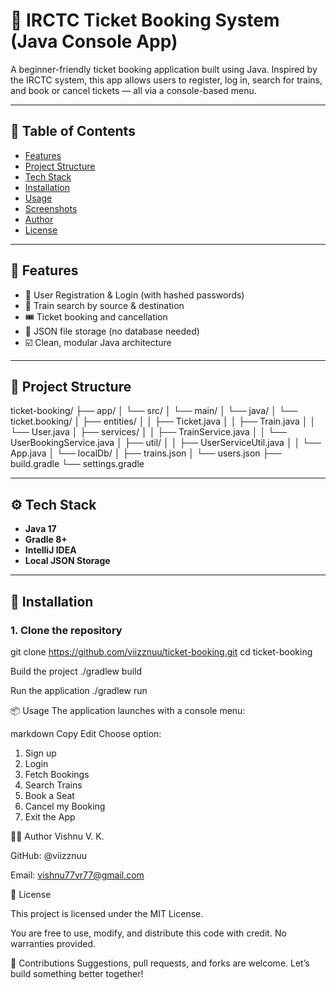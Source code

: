 # 🎫 IRCTC Ticket Booking System (Java Console App)

A beginner-friendly ticket booking application built using Java. Inspired by the IRCTC system, this app allows users to register, log in, search for trains, and book or cancel tickets — all via a console-based menu.

---

## 📌 Table of Contents

- [Features](#-features)
- [Project Structure](#-project-structure)
- [Tech Stack](#-tech-stack)
- [Installation](#-installation)
- [Usage](#-usage)
- [Screenshots](#-screenshots)
- [Author](#-author)
- [License](#-license)

---

## 🚀 Features

- 🔐 User Registration & Login (with hashed passwords)
- 🚆 Train search by source & destination
- 🎟️ Ticket booking and cancellation
- 🧾 JSON file storage (no database needed)
- ☑️ Clean, modular Java architecture

---

## 📁 Project Structure

ticket-booking/
├── app/
│ └── src/
│ └── main/
│ └── java/
│ └── ticket.booking/
│ ├── entities/
│ │ ├── Ticket.java
│ │ ├── Train.java
│ │ └── User.java
│ ├── services/
│ │ ├── TrainService.java
│ │ └── UserBookingService.java
│ ├── util/
│ │ ├── UserServiceUtil.java
│ │ └── App.java
│ └── localDb/
│ ├── trains.json
│ └── users.json
├── build.gradle
└── settings.gradle

---

## ⚙️ Tech Stack

- **Java 17**
- **Gradle 8+**
- **IntelliJ IDEA**
- **Local JSON Storage**

---

## 🧪 Installation

### 1. Clone the repository


git clone https://github.com/viizznuu/ticket-booking.git
cd ticket-booking

Build the project
./gradlew build

Run the application
./gradlew run

📦 Usage
The application launches with a console menu:

markdown
Copy
Edit
Choose option:
1. Sign up
2. Login
3. Fetch Bookings
4. Search Trains
5. Book a Seat
6. Cancel my Booking
7. Exit the App

👨‍💻 Author
Vishnu V. K.

GitHub: @viizznuu

Email: vishnu77vr77@gmail.com

📄 License

This project is licensed under the MIT License.

You are free to use, modify, and distribute this code with credit. No warranties provided.

🙌 Contributions
Suggestions, pull requests, and forks are welcome. Let’s build something better together!
